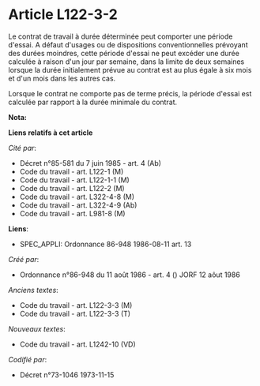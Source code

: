 # Article L122-3-2

Le contrat de travail à durée déterminée peut comporter une période d'essai. A défaut d'usages ou de dispositions
conventionnelles prévoyant des durées moindres, cette période d'essai ne peut excéder une durée calculée à raison d'un jour
par semaine, dans la limite de deux semaines lorsque la durée initialement prévue au contrat est au plus égale à six mois et
d'un mois dans les autres cas.

Lorsque le contrat ne comporte pas de terme précis, la période d'essai est calculée par rapport à la durée minimale du
contrat.

**Nota:**



**Liens relatifs à cet article**

_Cité par_:

  - Décret n°85-581 du 7 juin 1985 - art. 4 (Ab)
  - Code du travail - art. L122-1 (M)
  - Code du travail - art. L122-1-1 (M)
  - Code du travail - art. L122-2 (M)
  - Code du travail - art. L322-4-8 (M)
  - Code du travail - art. L322-4-9 (Ab)
  - Code du travail - art. L981-8 (M)

**Liens**:

  - SPEC_APPLI: Ordonnance 86-948 1986-08-11 art. 13

_Créé par_:

  - Ordonnance n°86-948 du 11 août 1986 - art. 4 () JORF 12 aôut 1986

_Anciens textes_:

  - Code du travail - art. L122-3-3 (M)
  - Code du travail - art. L122-3-3 (T)

_Nouveaux textes_:

  - Code du travail - art. L1242-10 (VD)

_Codifié par_:

  - Décret n°73-1046 1973-11-15
